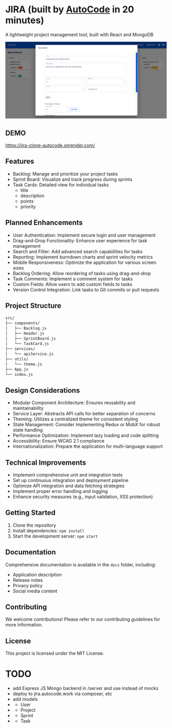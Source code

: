 # JIRA (built by [AutoCode](https://autocode.work) in 20 minutes)

A lightweight project management tool, built with React and MongoDB

![alt text](image-1.png)

## DEMO

https://jira-clone-autocode.onrender.com/

## Features

-   Backlog: Manage and prioritize your project tasks
-   Sprint Board: Visualize and track progress during sprints
-   Task Cards: Detailed view for individual tasks
    -   title
    -   description
    -   points
    -   priority

## Planned Enhancements

-   User Authentication: Implement secure login and user management
-   Drag-and-Drop Functionality: Enhance user experience for task management
-   Search and Filter: Add advanced search capabilities for tasks
-   Reporting: Implement burndown charts and sprint velocity metrics
-   Mobile Responsiveness: Optimize the application for various screen sizes
-   Backlog Ordering: Allow reordering of tasks using drag-and-drop
-   Task Comments: Implement a comment system for tasks
-   Custom Fields: Allow users to add custom fields to tasks
-   Version Control Integration: Link tasks to Git commits or pull requests

## Project Structure

```
src/
├── components/
│   ├── Backlog.js
│   ├── Header.js
│   ├── SprintBoard.js
│   └── TaskCard.js
├── services/
│   └── apiService.js
├── utils/
│   └── theme.js
├── App.js
└── index.js
```

## Design Considerations

-   Modular Component Architecture: Ensures reusability and maintainability
-   Service Layer: Abstracts API calls for better separation of concerns
-   Theming: Utilizes a centralized theme for consistent styling
-   State Management: Consider implementing Redux or MobX for robust state handling
-   Performance Optimization: Implement lazy loading and code splitting
-   Accessibility: Ensure WCAG 2.1 compliance
-   Internationalization: Prepare the application for multi-language support

## Technical Improvements

-   Implement comprehensive unit and integration tests
-   Set up continuous integration and deployment pipeline
-   Optimize API integration and data fetching strategies
-   Implement proper error handling and logging
-   Enhance security measures (e.g., input validation, XSS protection)

## Getting Started

1. Clone the repository
2. Install dependencies: `npm install`
3. Start the development server: `npm start`

## Documentation

Comprehensive documentation is available in the `docs` folder, including:

-   Application description
-   Release notes
-   Privacy policy
-   Social media content

## Contributing

We welcome contributions! Please refer to our contributing guidelines for more information.

## License

This project is licensed under the MIT License.

# TODO

-   add Express JS Mongo backend in /server and use instead of mocks
-   deploy to jira.autocode.work via composer, etc
-   add models
-   -   User
-   -   Project
-   -   Sprint
-   -   Task
